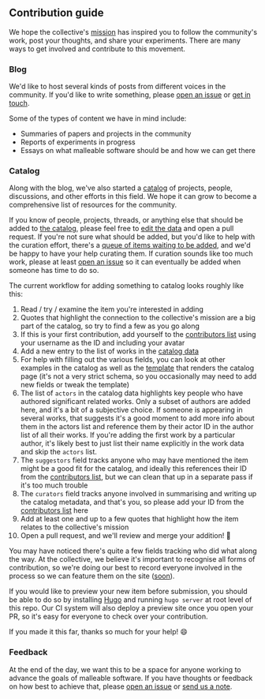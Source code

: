 ## Contribution guide

We hope the collective's [mission][mission] has inspired you to follow the
community's work, post your thoughts, and share your experiments. There are many
ways to get involved and contribute to this movement.

### Blog

We'd like to host several kinds of posts from different voices in the community.
If you'd like to write something, please [open an issue][issue] or [get in touch][mail].

Some of the types of content we have in mind include:

* Summaries of papers and projects in the community
* Reports of experiments in progress
* Essays on what malleable software should be and how we can get there

### Catalog

Along with the blog, we've also started a [catalog][catalog] of projects,
people, discussions, and other efforts in this field. We hope it can grow to
become a comprehensive list of resources for the community.

If you know of people, projects, threads, or anything else that should be added
to [the catalog][catalog], please feel free to [edit the data][catalog-data] and
open a pull request. If you're not sure what should be added, but you'd like to
help with the curation effort, there's a [queue of items waiting to be
added][catalog-issues], and we'd be happy to have your help curating them. If
curation sounds like too much work, please at least [open an issue][issue] so it
can eventually be added when someone has time to do so.

The current workflow for adding something to catalog looks roughly like this:

1. Read / try / examine the item you're interested in adding
2. Quotes that highlight the connection to the collective's mission are a big
   part of the catalog, so try to find a few as you go along
3. If this is your first contribution, add yourself to the [contributors
   list][contributors-data] using your username as the ID and including your
   avatar
4. Add a new entry to the list of works in the [catalog data][catalog-data]
5. For help with filling out the various fields, you can look at other examples
   in the catalog as well as the [template][catalog-template] that renders the
   catalog page (it's not a very strict schema, so you occasionally may need to
   add new fields or tweak the template)
6. The list of `actors` in the catalog data highlights key people who have
   authored significant related works. Only a subset of authors are added here,
   and it's a bit of a subjective choice. If someone is appearing in several
   works, that suggests it's a good moment to add more info about them in the
   actors list and reference them by their actor ID in the author list of all
   their works. If you're adding the first work by a particular author, it's
   likely best to just list their name explicitly in the work data and skip the
   `actors` list.
7. The `suggestors` field tracks anyone who may have mentioned the item might be
   a good fit for the catalog, and ideally this references their ID from the
   [contributors list][contributors-data], but we can clean that up in a
   separate pass if it's too much trouble
8. The `curators` field tracks anyone involved in summarising and writing up the
   catalog metadata, and that's you, so please add your ID from the
   [contributors list][contributors-data] here
9. Add at least one and up to a few quotes that highlight how the item relates
   to the collective's mission
10. Open a pull request, and we'll review and merge your addition! 🎉

You may have noticed there's quite a few fields tracking who did what along the
way. At the collective, we believe it's important to recognise all forms of
contribution, so we're doing our best to record everyone involved in the process
so we can feature them on the site ([soon][feature-contributors]).

If you would like to preview your new item before submission, you should be able
to do so by installing [Hugo][hugo] and running `hugo server` at root level of
this repo. Our CI system will also deploy a preview site once you open your PR,
so it's easy for everyone to check over your contribution.

If you made it this far, thanks so much for your help! 😄

### Feedback

At the end of the day, we want this to be a space for anyone working to advance
the goals of malleable software. If you have thoughts or feedback on how best to
achieve that, please [open an issue][issue] or [send us a note][mail].

[mission]: https://malleable.systems/mission/
[catalog]: https://malleable.systems/catalog/
[issue]: https://github.com/malleable-systems/malleable.systems/issues/new
[mail]: mailto:hello@malleable.systems
[catalog-data]: data/catalog.yaml
[catalog-template]: layouts/catalog/list.html
[catalog-issues]: https://github.com/malleable-systems/malleable.systems/issues?q=is%3Aissue+is%3Aopen+label%3Acatalog
[contributors-data]: data/contributors.yaml
[avatars]: static/avatars/
[feature-contributors]: https://github.com/malleable-systems/malleable.systems/issues/42
[hugo]: https://gohugo.io/
